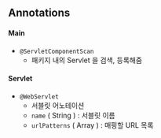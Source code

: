 

## Annotations

#### Main

- `@ServletComponentScan`
  - 패키지 내의 Servlet 을 검색, 등록해줌

#### Servlet

- `@WebServlet` 
  - 서블릿 어노테이션
  - `name` ( String ) : 서블릿 이름
  - `urlPatterns` ( Array ) : 매핑할 URL 목록


